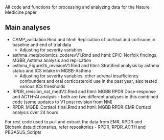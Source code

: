 All code and functions for processing and analyzing data for the Nature Medicine paper

## Main analyses

* CAMP_validation.Rmd and html: Replication of cortisol and cortisone in baseline and end of trial data
  - Adjusting for severity variables
* asthma_metabolomics_coderevV1.Rmd and html: EPIC-Norfolk findings, MGBB_Asthma analysis and replication
* asthma_Figure2b_revisionV1.Rmd and html: Stratified analysis by asthma status and ICS intake in MGBB-Asthma
  - Adjusting for severity variables, other adrenal insufficiency confounders and oral corticosteroid use in the past year, also tested various ICS thresholds
* RPDR_revision_nat_medV2.Rmd and html: MGBB RPDR Dose-response and ACTH-AI analysis - both are two different analyses in this combined code (some updates to V1 post revision from NM)
* RPDR_MGBB_Cortisol_final.Rmd and html: MGBB RPDR-EMR Cortisol analysis over 24 hours

For rest code used to pull and extract the data from EMR, RPDR and Biobank data dictionaries, refer repositories - RPDR, RPDR_ACTH and PEGASUS_Scripts

